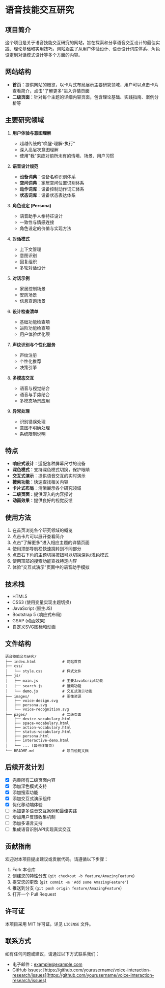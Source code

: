 # 语音技能交互研究

## 项目简介
这个项目是关于语音技能交互研究的网站，旨在探索和分享语音交互设计的最佳实践、理论基础和实用技巧。网站涵盖了从用户体验设计、语音设计词库体系、角色设定到对话模式设计等多个方面的内容。

## 网站结构
- **首页**：提供网站的概览，以卡片式布局展示主要研究领域，用户可以点击卡片查看简介，点击"了解更多"进入详情页面
- **二级页面**：针对每个主题的详细内容页面，包含理论基础、实践指南、案例分析等

## 主要研究领域
1. **用户体验与意图理解**
   - 超越传统的"唤醒-理解-执行"
   - 深入高层次意图理解
   - 使用"我"来应对前所未有的情境、场景、用户习惯

2. **语音设计规范**
   - **设备词典**：设备名称识别体系
   - **空间词典**：家居空间位置识别体系
   - **动作词库**：设备控制动作词汇体系
   - **状态词库**：设备状态表达体系

3. **角色设定 (Persona)**
   - 语音助手人格特征设计
   - 一致性与情感连接
   - 角色设定的价值与实现方法

4. **对话模式**
   - 上下文管理
   - 意图识别
   - 回复组织
   - 多轮对话设计

5. **对话示例**
   - 家居控制场景
   - 安防场景
   - 信息查询场景

6. **设计检查清单**
   - 基础功能检查项
   - 进阶功能检查项
   - 用户体验优化项

7. **声纹识别与个性化服务**
   - 声纹注册
   - 个性化推荐
   - 决策引擎

8. **多模态交互**
   - 语音与视觉结合
   - 语音与手势结合
   - 多模态场景应用

9. **异常处理**
   - 识别错误处理
   - 意图不明确处理
   - 系统限制说明

## 特点
- **响应式设计**：适配各种屏幕尺寸的设备
- **深色模式**：支持深色模式切换，保护眼睛
- **交互式演示**：提供语音交互的实时演示
- **搜索功能**：快速查找相关内容
- **卡片式布局**：清晰展示各个研究领域
- **二级页面**：提供深入的内容探讨
- **动画效果**：提供良好的视觉反馈

## 使用方法
1. 在首页浏览各个研究领域的概览
2. 点击卡片可以展开查看简介
3. 点击"了解更多"进入相应主题的详情页面
4. 使用顶部导航栏快速跳转到不同部分
5. 点击右下角的主题切换按钮可以切换深色/浅色模式
6. 使用顶部的搜索功能查找特定内容
7. 体验"交互式演示"页面中的语音助手模拟

## 技术栈
- HTML5
- CSS3 (使用变量实现主题切换)
- JavaScript (原生JS)
- Bootstrap 5 (响应式布局)
- GSAP (动画效果)
- 自定义SVG图标和动画

## 文件结构
```
语音技能交互研究/
├── index.html            # 网站首页
├── css/
│   └── style.css         # 样式文件
├── js/
│   ├── main.js           # 主要JavaScript功能
│   ├── search.js         # 搜索功能
│   └── demo.js           # 交互式演示功能
├── images/               # 图像资源
│   ├── voice-design.svg
│   ├── persona.svg
│   └── voice-recognition.svg
├── pages/                # 二级页面
│   ├── device-vocabulary.html
│   ├── space-vocabulary.html
│   ├── action-vocabulary.html
│   ├── status-vocabulary.html
│   ├── persona.html
│   ├── interactive-demo.html
│   └── ... (其他详情页)
└── README.md             # 项目说明文档
```

## 后续开发计划
- [x] 完善所有二级页面内容
- [x] 添加深色模式支持
- [x] 添加搜索功能
- [x] 添加交互式演示组件
- [x] 优化移动端体验
- [ ] 添加更多语音交互案例和最佳实践
- [ ] 增加用户反馈收集机制
- [ ] 添加多语言支持
- [ ] 集成语音识别API实现真实交互

## 贡献指南
欢迎对本项目提出建议或贡献代码。请遵循以下步骤：
1. Fork 本仓库
2. 创建您的特性分支 (`git checkout -b feature/AmazingFeature`)
3. 提交您的更改 (`git commit -m 'Add some AmazingFeature'`)
4. 推送到分支 (`git push origin feature/AmazingFeature`)
5. 打开一个 Pull Request

## 许可证
本项目采用 MIT 许可证。详见 `LICENSE` 文件。

## 联系方式
如有任何问题或建议，请通过以下方式联系我们：
- 电子邮件：example@example.com
- GitHub Issues: [https://github.com/yourusername/voice-interaction-research/issues](https://github.com/yourusername/voice-interaction-research/issues) 